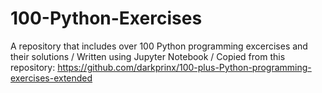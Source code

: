 # 100-Python-Exercises

A repository that includes over 100 Python programming excercises and their solutions /
Written using Jupyter Notebook /
Copied from this repository: https://github.com/darkprinx/100-plus-Python-programming-exercises-extended

